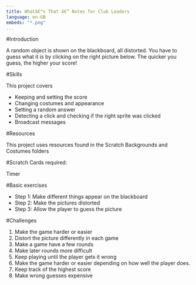 ```yaml
---
title: Whatâ€™s That â€” Notes for Club Leaders           
language: en-GB
embeds: "*.png"
...
```


#Introduction

A random object is shown on the blackboard, all distorted. You have to guess what it is by clicking on the right picture below. The quicker you guess, the higher your score!

#Skills

This project covers

* Keeping and setting the score
* Changing costumes and appearance
* Setting a random answer
* Detecting a click and checking if the right sprite was clicked 
* Broadcast messages

#Resources

This project uses resources found in the Scratch Backgrounds and Costumes folders

#Scratch Cards required:

Timer

#Basic exercises
* Step 1: Make different things appear on the blackboard 
* Step 2: Make the pictures distorted
* Step 3: Allow the player to guess the picture

#Challenges
1. Make the game harder or easier
2. Distort the picture differently in each game
3. Make a game have a few rounds
4. Make later rounds more difficult
5. Keep playing until the player gets it wrong
6. Make the game harder or easier depending on how well the player does. 
7. Keep track of the highest score
8. Make wrong guesses expensive

